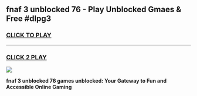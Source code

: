 
## fnaf 3 unblocked 76 - Play Unblocked Gmaes & Free #dlpg3
<h3>
<a href="https://news.freeplayer.one?title=fnaf_3_unblocked_76&ref=24F">CLICK TO PLAY</a></h3>
<hr>

<h3>
<a href="https://news.freeplayer.one?title=fnaf_3_unblocked_76&ref=24F">CLICK 2 PLAY</a>
  
</h3>

<a href="https://news.freeplayer.one?title=fnaf_3_unblocked_76&ref=24F/"><img src="https://clearcache.store/games.png"></a>


**fnaf 3 unblocked 76 games unblocked: Your Gateway to Fun and Accessible Online Gaming**

